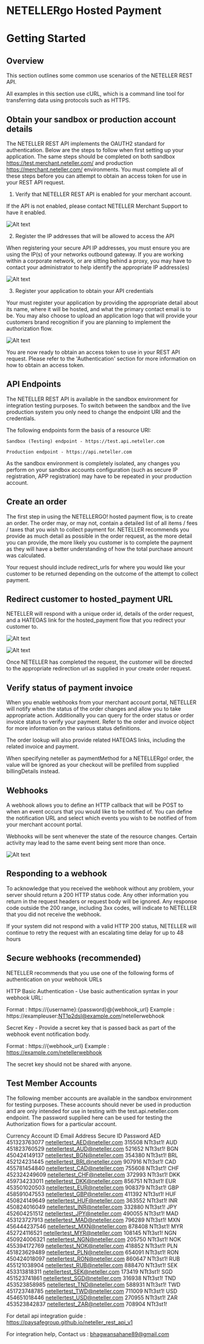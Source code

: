 # NETELLERgo Hosted Payment

# Getting Started

## Overview

This section outlines some common use scenarios of the NETELLER REST API.

All examples in this section use cURL, which is a command line tool for transferring data using protocols such as HTTPS.

## Obtain your sandbox or production account details

The NETELLER REST API implements the OAUTH2 standard for authentication. Below are the steps to follow when first setting up your application. The same steps should be completed on both sandbox https://test.merchant.neteller.com/ and production https://merchant.neteller.com/ environments. You must complete all of these steps before you can attempt to obtain an access token for use in your REST API request.

1) Verify that NETELLER REST API is enabled for your merchant account.

If the API is not enabled, please contact NETELLER Merchant Support to have it enabled.

![Alt text](https://github.com/paysafegroup/neteller_rest_api_v1/raw/master/images/api-enabled.png "api-enabled")

2) Register the IP addresses that will be allowed to access the API

When registering your secure API IP addresses, you must ensure you are using the IP(s) of your networks outbound gateway. If you are working within a corporate network, or are sitting behind a proxy, you may have to contact your administrator to help identify the appropriate IP address(es)

![Alt text](https://github.com/paysafegroup/neteller_rest_api_v1/raw/master/images/ip-whitelisted.png "ip-whitelisted")

3) Register your application to obtain your API credentials

Your must register your application by providing the appropriate detail about its name, where it will be hosted, and what the primary contact email is to be. You may also choose to upload an application logo that will provide your customers brand recognition if you are planning to implement the authorization flow.

![Alt text](https://github.com/paysafegroup/neteller_rest_api_v1/raw/master/images/application-added.png "application-added")

You are now ready to obtain an access token to use in your REST API request. Please refer to the 'Authentication' section for more information on how to obtain an access token.

## API Endpoints

The NETELLER REST API is available in the sandbox environment for integration testing purposes. To switch between the sandbox and the live production system you only need to change the endpoint URI and the credentials.

The following endpoints form the basis of a resource URI:

    Sandbox (Testing) endpoint - https://test.api.neteller.com

    Production endpoint - https://api.neteller.com

As the sandbox environment is completely isolated, any changes you perform on your sandbox accounts configuration (such as secure IP registration, APP registration) may have to be repeated in your production account.

## Create an order

The first step in using the NETELLERGO! hosted payment flow, is to create an order. The order may, or may not, contain a detailed list of all items / fees / taxes that you wish to collect payment for. NETELLER recommends you provide as much detail as possible in the order request, as the more detail you can provide, the more likely you customer is to complete the payment as they will have a better understanding of how the total purchase amount was calculated.

Your request should include redirect_urls for where you would like your customer to be returned depending on the outcome of the attempt to collect payment.

## Redirect customer to hosted_payment URL

NETELLER will respond with a unique order id, details of the order request, and a HATEOAS link for the hosted_payment flow that you redirect your customer to.

![Alt text](https://github.com/paysafegroup/neteller_rest_api_v1/raw/master/images/go-1-choose-payment.png "go-1-choose-payment")

![Alt text](https://github.com/paysafegroup/neteller_rest_api_v1/raw/master/images/go-2-success.png "go-2-success")

Once NETELLER has completed the request, the customer will be directed to the appropriate redirection url as supplied in your create order request.

## Verify status of payment invoice

When you enable webhooks from your merchant account portal, NETELLER will notify when the status of the order changes and allow you to take appropriate action. Additionally you can query for the order status or order invoice status to verify your payment. Refer to the order and invoice object for more information on the various status definitions.

The order lookup will also provide related HATEOAS links, including the related invoice and payment.

When specifying neteller as paymentMethod for a NETELLERgo! order, the value will be ignored as your checkout will be prefilled from supplied billingDetails instead.

## Webhooks

A webhook allows you to define an HTTP callback that will be POST to when an event occurs that you would like to be notified of. You can define the notification URL and select which events you wish to be notified of from your merchant account portal.

Webhooks will be sent whenever the state of the resource changes. Certain activity may lead to the same event being sent more than once.

![Alt text](https://github.com/paysafegroup/neteller_rest_api_v1/raw/master/images/merchant-dashboard-webhooks.png "merchant-dashboard-webhooks")

## Responding to a webhook

To acknowledge that you received the webhook without any problem, your server should return a 200 HTTP status code. Any other information you return in the request headers or request body will be ignored. Any response code outside the 200 range, including 3xx codes, will indicate to NETELLER that you did not receive the webhook.

If your system did not respond with a valid HTTP 200 status, NETELLER will continue to retry the request with an escalating time delay for up to 48 hours

## Secure webhooks (recommended)

NETELLER recommends that you use one of the following forms of authentication on your webhook URLs

HTTP Basic Authentication - Use basic authentication syntax in your webhook URL:

Format : https://{username}:{password}@{webhook_url} Example : https://exampleuser:NT1p2dsl@example.com/netellerwebhook

Secret Key - Provide a secret key that is passed back as part of the webhook event notification body.

Format : https://{webhook_url} Example : https://example.com/netellerwebhook

The secret key should not be shared with anyone.

## Test Member Accounts

The following member accounts are available in the sandbox environment for testing purposes.
These accounts should never be used in production and are only intended for use in testing with the test.api.neteller.com endpoint. The password supplied here can be used for testing the Authorization flows for a particular account.

Currency 	Account ID 	  Email Address 	                Secure ID 	Password
AED 	    451323763077 	netellertest_AED@neteller.com 	315508 	    NTt3st1!
AUD 	    451823760529 	netellertest_AUD@neteller.com 	521652 	    NTt3st1!
BGN 	    450424149137 	netellertest_BGN@neteller.com 	354380 	    NTt3st1!
BRL 	    452124231445 	netellertest_BRL@neteller.com 	907916 	    NTt3st1!
CAD 	    455781454840 	netellertest_CAD@neteller.com 	755608 	    NTt3st1!
CHF 	    452324249609 	netellertest_CHF@neteller.com 	372993 	    NTt3st1!
DKK 	    459734233011 	netellertest_DKK@neteller.com 	856751 	    NTt3st1!
EUR 	    453501020503 	netellertest_EUR@neteller.com 	908379 	    NTt3st1!
GBP 	    458591047553 	netellertest_GBP@neteller.com 	411392 	    NTt3st1!
HUF 	    450824149649 	netellertest_HUF@neteller.com 	363552 	    NTt3st1!
INR 	    450824016049 	netellertest_INR@neteller.com 	332880 	    NTt3st1!
JPY 	    452604251512 	netellertest_JPY@neteller.com 	490055 	    NTt3st1!
MAD 	    453123727913 	netellertest_MAD@neteller.com 	796289 	    NTt3st1!
MXN 	    456444237546 	netellertest_MXN@neteller.com 	878408 	    NTt3st1!
MYR 	    452724116521 	netellertest_MYR@neteller.com 	108145 	    NTt3st1!
NGN 	    450924006321 	netellertest_NGN@neteller.com 	205750 	    NTt3st1!
NOK 	    455394172769 	netellertest_NOK@neteller.com 	418852 	    NTt3st1!
PLN 	    451823629489 	netellertest_PLN@neteller.com 	654091 	    NTt3st1!
RON 	    450424018097 	netellertest_RON@neteller.com 	860647 	    NTt3st1!
RUB 	    455121038904 	netellertest_RUB@neteller.com 	888470 	    NTt3st1!
SEK 	    453313818311 	netellertest_SEK@neteller.com 	173419 	    NTt3st1!
SGD 	    451523741861 	netellertest_SGD@neteller.com 	316938 	    NTt3st1!
TND 	    453523858985 	netellertest_TND@neteller.com 	588931 	    NTt3st1!
TWD 	    451723748785 	netellertest_TWD@neteller.com 	711009 	    NTt3st1!
USD 	    454651018446 	netellertest_USD@neteller.com 	270955 	    NTt3st1!
ZAR 	    453523842837 	netellertest_ZAR@neteller.com 	708904 	    NTt3st1!

For detail api integration guide : https://paysafegroup.github.io/neteller_rest_api_v1

For integration help, Contact us : bhagwansahane89@gmail.com

